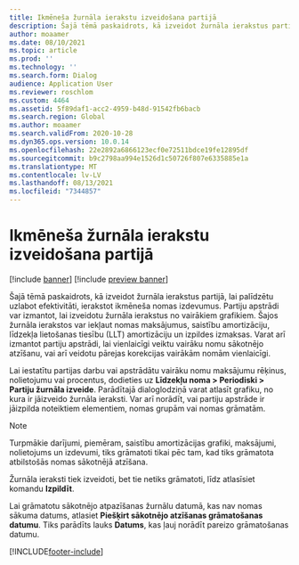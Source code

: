 ```yaml
---
title: Ikmēneša žurnāla ierakstu izveidošana partijā
description: Šajā tēmā paskaidrots, kā izveidot žurnāla ierakstus partijā, lai palīdzētu uzlabot efektivitāti, ierakstot ikmēneša nomas izdevumus.
author: moaamer
ms.date: 08/10/2021
ms.topic: article
ms.prod: ''
ms.technology: ''
ms.search.form: Dialog
audience: Application User
ms.reviewer: roschlom
ms.custom: 4464
ms.assetid: 5f89daf1-acc2-4959-b48d-91542fb6bacb
ms.search.region: Global
ms.author: moaamer
ms.search.validFrom: 2020-10-28
ms.dyn365.ops.version: 10.0.14
ms.openlocfilehash: 22e2892a6866123ecf0e72511bdce19fe12895df
ms.sourcegitcommit: b9c2798aa994e1526d1c50726f807e6335885e1a
ms.translationtype: MT
ms.contentlocale: lv-LV
ms.lasthandoff: 08/13/2021
ms.locfileid: "7344857"
---
```

# <a name="create-monthly-journal-entries-in-a-batch"></a>Ikmēneša žurnāla ierakstu izveidošana partijā

[!include [banner](../includes/banner.md)]
[!include [preview banner](../includes/preview-banner.md)]


Šajā tēmā paskaidrots, kā izveidot žurnāla ierakstus partijā, lai palīdzētu uzlabot efektivitāti, ierakstot ikmēneša nomas izdevumus. Partiju apstrādi var izmantot, lai izveidotu žurnāla ierakstus no vairākiem grafikiem. Šajos žurnāla ierakstos var iekļaut nomas maksājumus, saistību amortizāciju, līdzekļa lietošanas tiesību (LLT) amortizāciju un izpildes izmaksas. Varat arī izmantot partiju apstrādi, lai vienlaicīgi veiktu vairāku nomu sākotnējo atzīšanu, vai arī veidotu pārejas korekcijas vairākām nomām vienlaicīgi.

Lai iestatītu partijas darbu vai apstrādātu vairāku nomu maksājumu rēķinus, nolietojumu vai procentus, dodieties uz **Līdzekļu noma \> Periodiski \> Partiju žurnāla izveide**. Parādītajā dialoglodziņā varat atlasīt grafiku, no kura ir jāizveido žurnāla ieraksti. Var arī norādīt, vai partiju apstrāde ir jāizpilda noteiktiem elementiem, nomas grupām vai nomas grāmatām.

> [!NOTE]
> Turpmākie darījumi, piemēram, saistību amortizācijas grafiki, maksājumi, nolietojums un izdevumi, tiks grāmatoti tikai pēc tam, kad tiks grāmatota atbilstošās nomas sākotnējā atzīšana.
>
> Žurnāla ieraksti tiek izveidoti, bet tie netiks grāmatoti, līdz atlasīsiet komandu **Izpildīt**.

Lai grāmatotu sākotnējo atpazīšanas žurnālu datumā, kas nav nomas sākuma datums, atlasiet **Piešķirt sākotnējo atzīšanas grāmatošanas datumu**. Tiks parādīts lauks **Datums**, kas ļauj norādīt pareizo grāmatošanas datumu.

[!INCLUDE[footer-include](../../includes/footer-banner.md)]
